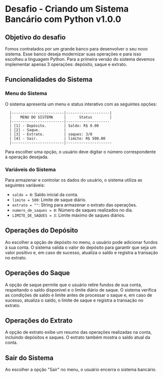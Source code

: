 # Desafio - Criando um Sistema Bancário com Python v1.0.0

## Objetivo do desafio
Fomos contratados por um grande banco para desenvolver o
seu novo sistema. Esse banco deseja modernizar suas
operações e para isso escolheu a linguagem Python. Para a
primeira versão do sistema devemos implementar apenas 3
operações: depósito, saque e extrato.


## Funcionalidades do Sistema

### Menu do Sistema
O sistema apresenta um menu e status interativo com as seguintes opções:
```
  |------------------------|--------------------|
  |    MENU DO SISTEMA     |      Status        |
  |------------------------|--------------------
  | [1] - Depósito.        | Saldo: R$ 0.00
  | [2] - Saque.           |
  | [3] - Extrato.         | saques: 3/0
  | [4] - Sair.            | limite: R$ 500.00
  |------------------------|---------------------  
```

Para escolher uma opção, o usuário deve digitar o número correspondente à operação desejada.

### Variáveis do Sistema
Para armazenar e controlar os dados do usuário, o sistema utiliza as seguintes variáveis:

- `saldo = 0`: Saldo inicial da conta.
- `limite = 500`: Limite de saque diário.
- `extrato = ""`: String para armazenar o extrato das operações.
- `numero_de_saques = 0`: Número de saques realizados no dia.
- `LIMITE_DE_SAQUES = 3`: Limite máximo de saques diários.

## Operações do Depósito
Ao escolher a opção de depósito no menu, o usuário pode adicionar fundos à sua conta. O sistema valida o valor do depósito para garantir que seja um valor positivo e, em caso de sucesso, atualiza o saldo e registra a transação no extrato.

## Operações do Saque
A opção de saque permite que o usuário retire fundos de sua conta, respeitando o saldo disponível e o limite diário de saque. O sistema verifica as condições de saldo e limite antes de processar o saque e, em caso de sucesso, atualiza o saldo, o limite de saque e registra a transação no extrato.

## Operações do Extrato
A opção de extrato exibe um resumo das operações realizadas na conta, incluindo depósitos e saques. O extrato também mostra o saldo atual da conta.

## Sair do Sistema
Ao escolher a opção "Sair" no menu, o usuário encerra o sistema bancário.
